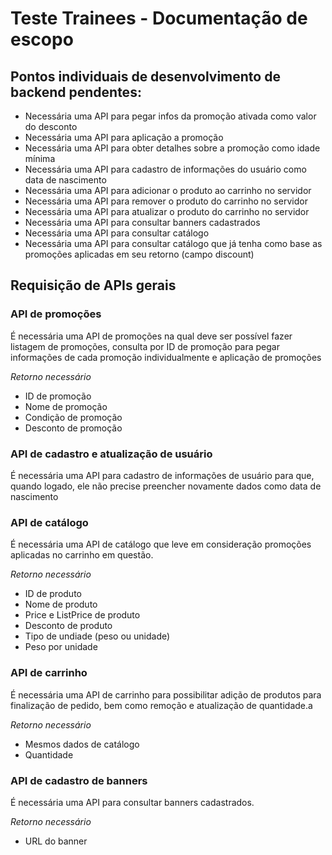 # Teste Trainees - Documentação de escopo

## Pontos individuais de desenvolvimento de backend pendentes:

- Necessária uma API para pegar infos da promoção ativada como valor do desconto
- Necessária uma API para aplicação a promoção
- Necessária uma API para obter detalhes sobre a promoção como idade mínima
- Necessária uma API para cadastro de informações do usuário como data de nascimento
- Necessária uma API para adicionar o produto ao carrinho no servidor
- Necessária uma API para remover o produto do carrinho no servidor
- Necessária uma API para atualizar o produto do carrinho no servidor
- Necessária uma API para consultar banners cadastrados
- Necessária uma API para consultar catálogo
- Necessária uma API para consultar catálogo que já tenha como base as promoções aplicadas em seu retorno (campo discount)

## Requisição de APIs gerais

### API de promoções

É necessária uma API de promoções na qual deve ser possível fazer listagem de promoções, consulta por ID de promoção para pegar informações de cada promoção individualmente e aplicação de promoções

*Retorno necessário*
- ID de promoção
- Nome de promoção
- Condição de promoção
- Desconto de promoção

### API de cadastro e atualização de usuário

É necessária uma API para cadastro de informações de usuário para que, quando logado, ele não precise preencher novamente dados como data de nascimento

### API de catálogo

É necessária uma API de catálogo que leve em consideração promoções aplicadas no carrinho em questão.

*Retorno necessário*
- ID de produto
- Nome de produto
- Price e ListPrice de produto
- Desconto de produto
- Tipo de undiade (peso ou unidade)
- Peso por unidade

### API de carrinho

É necessária uma API de carrinho para possibilitar adição de produtos para finalização de pedido, bem como remoção e atualização de quantidade.a

*Retorno necessário*
- Mesmos dados de catálogo
- Quantidade

### API de cadastro de banners

É necessária uma API para consultar banners cadastrados.

*Retorno necessário*
- URL do banner